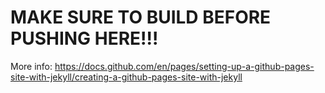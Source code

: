 # MAKE SURE TO BUILD BEFORE PUSHING HERE!!!
More info: https://docs.github.com/en/pages/setting-up-a-github-pages-site-with-jekyll/creating-a-github-pages-site-with-jekyll
